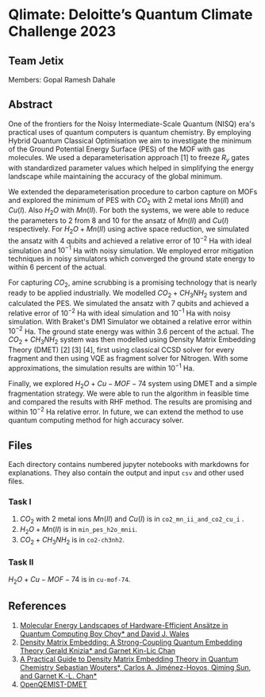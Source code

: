 # Qlimate: Deloitte’s Quantum Climate Challenge 2023

## Team Jetix

Members: Gopal Ramesh Dahale

## Abstract
One of the frontiers for the Noisy Intermediate-Scale Quantum (NISQ) era's practical uses of quantum computers is quantum chemistry. By employing Hybrid Quantum Classical Optimisation we aim to investigate the minimum of the Ground Potential Energy Surface (PES) of the MOF with gas molecules. We used a deparameterisation approach [1] to freeze $R_y$ gates with standardized parameter values which helped in simplifying the energy landscape while maintaining the accuracy of the global minimum.

We extended the deparameterisation procedure to carbon capture on MOFs and explored the minimum of PES with $CO_2$ with 2 metal ions $Mn(II)$ and $Cu(I)$. Also $H_2O$ with $Mn(II)$. For both the systems, we were able to reduce the parameters to 2 from 8 and 10 for the ansatz of $Mn(II)$ and $Cu(I)$ respectively. For $H_2O + Mn(II)$ using active space reduction, we simulated the ansatz with 4 qubits and achieved a relative error of $10^{-2}$ Ha with ideal simulation and $10^{-1}$ Ha with noisy simulation. We employed error mitigation techniques in noisy simulators which converged the ground state energy to within 6 percent of the actual.

For capturing $CO_2$, amine scrubbing is a promising technology that is nearly ready to be applied industrially. We modelled $CO_2 + CH_3NH_2$ system and calculated the PES. We simulated the ansatz with 7 qubits and achieved a relative error of  $10^{−2}$ Ha with ideal simulation and  $10^{−1}$ Ha with noisy simulation. With Braket's DM1 Simulator we obtained a relative error within $10^{−2}$ Ha. The ground state energy was within 3.6 percent of the actual. The $CO_2 + CH_3NH_2$ system was then modelled using Density Matrix Embedding Theory (DMET) [2] [3] [4], first using classical CCSD solver for every fragment and then using VQE as fragment solver for Nitrogen. With some approximations, the simulation results are within $10^{-1}$ Ha. 

Finally, we explored $H_2O + Cu-MOF-74$ system using DMET and a simple fragmentation strategy. We were able to run the algorithm in feasible time and compared the results with RHF method. The results are promising and within $10^{-2}$ Ha relative error. In future, we can extend the method to use quantum computing method for high accuracy solver.

## Files

Each directory contains numbered jupyter notebooks with markdowns for explanations. They also contain the output and input `csv` and other used files.

### Task I

1. $CO_2$ with 2 metal ions $Mn(II)$ and $Cu(I)$ is in `co2_mn_ii_and_co2_cu_i` .
2. $H_2O + Mn(II)$ is in `min_pes_h2o_mnii`.
3. $CO_2 + CH_3NH_2$ is in `co2-ch3nh2`.

### Task II

$H_2O + Cu-MOF-74$ is in `cu-mof-74`.

## References
1. [Molecular Energy Landscapes of Hardware-Efficient Ansätze in Quantum Computing Boy Choy* and David J. Wales](https://pubs.acs.org/doi/pdf/10.1021/acs.jctc.2c01057)
2. [Density Matrix Embedding: A Strong-Coupling Quantum Embedding Theory Gerald Knizia* and Garnet Kin-Lic Chan](https://pubs.acs.org/doi/10.1021/ct301044e)
3. [A Practical Guide to Density Matrix Embedding Theory in Quantum Chemistry Sebastian Wouters*, Carlos A. Jiménez-Hoyos, Qiming Sun, and Garnet K.-L. Chan*](https://pubs.acs.org/doi/10.1021/acs.jctc.6b00316)
4. [OpenQEMIST-DMET](http://openqemist.1qbit.com/docs/dmet_microsoft_qsharp.html)
